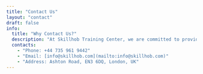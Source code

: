 ```yaml
---
title: "Contact Us"
layout: "contact"
draft: false
info:
  title: "Why Contact Us?"
  description: "At Skillhob Training Center, we are committed to providing excellent service and support to our customers. Whether you have a question, need assistance, or want to explore partnership opportunities, our dedicated team is here to help. Get in touch with us to experience personalized solutions and discover how Skillhob can benefit your learning and development."
  contacts:
    - "Phone: +44 735 961 9442"
    - "Email: [info@skillhob.com](mailto:info@skillhob.com)"
    - "Address: Ashton Road, EN3 6DQ, London, UK"
---
```

